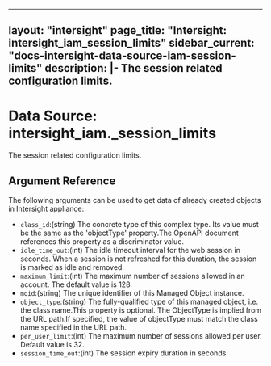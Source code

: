 
---
layout: "intersight"
page_title: "Intersight: intersight_iam_session_limits"
sidebar_current: "docs-intersight-data-source-iam-session-limits"
description: |-
The session related configuration limits.
---

# Data Source: intersight_iam._session_limits
The session related configuration limits.
## Argument Reference
The following arguments can be used to get data of already created objects in Intersight appliance:
* `class_id`:(string) The concrete type of this complex type. Its value must be the same as the 'objectType' property.The OpenAPI document references this property as a discriminator value. 
* `idle_time_out`:(int) The idle timeout interval for the web session in seconds. When a session is not refreshed for this duration, the session is marked as idle and removed. 
* `maximum_limit`:(int) The maximum number of sessions allowed in an account. The default value is 128. 
* `moid`:(string) The unique identifier of this Managed Object instance. 
* `object_type`:(string) The fully-qualified type of this managed object, i.e. the class name.This property is optional. The ObjectType is implied from the URL path.If specified, the value of objectType must match the class name specified in the URL path. 
* `per_user_limit`:(int) The maximum number of sessions allowed per user. Default value is 32. 
* `session_time_out`:(int) The session expiry duration in seconds. 
